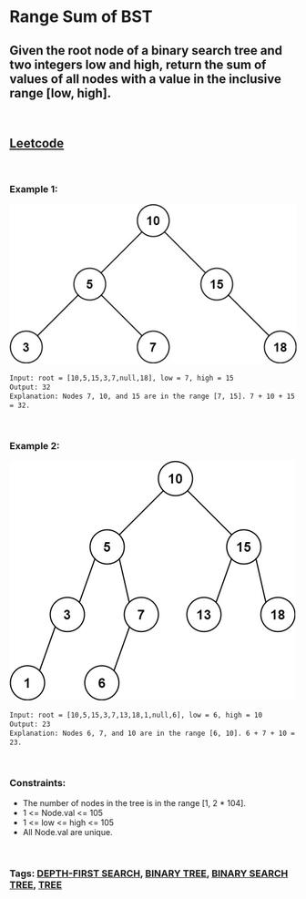 # Range Sum of BST

## Given the root node of a binary search tree and two integers low and high, return the sum of values of all nodes with a value in the inclusive range [low, high].

<br>

## [Leetcode](https://leetcode.com/problems/range-sum-of-bst/)

<br>

### Example 1:

![ex1](assets/bst1.jpeg)
```
Input: root = [10,5,15,3,7,null,18], low = 7, high = 15
Output: 32
Explanation: Nodes 7, 10, and 15 are in the range [7, 15]. 7 + 10 + 15 = 32.
```
<br>

### Example 2:

![ex2](assets/bst2.jpeg)
```
Input: root = [10,5,15,3,7,13,18,1,null,6], low = 6, high = 10
Output: 23
Explanation: Nodes 6, 7, and 10 are in the range [6, 10]. 6 + 7 + 10 = 23.
``` 
<br>

### Constraints:

- The number of nodes in the tree is in the range [1, 2 * 104].
- 1 <= Node.val <= 105
- 1 <= low <= high <= 105
- All Node.val are unique.

<br>

### Tags: [DEPTH-FIRST SEARCH](https://leetcode.com/tag/depth-first-search/), [BINARY TREE](https://leetcode.com/tag/binary-tree/), [BINARY SEARCH TREE](https://leetcode.com/tag/binary-search-tree/), [TREE](https://leetcode.com/tag/tree/)
